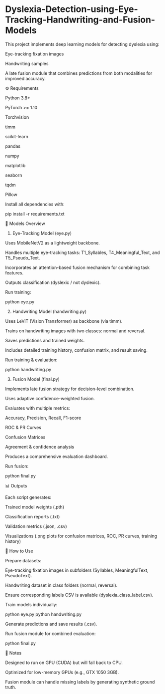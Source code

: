 # Dyslexia-Detection-using-Eye-Tracking-Handwriting-and-Fusion-Models

This project implements deep learning models for detecting dyslexia using:

Eye-tracking fixation images

Handwriting samples

A late fusion module that combines predictions from both modalities for improved accuracy.

⚙️ Requirements

Python 3.8+

PyTorch >= 1.10

Torchvision

timm

scikit-learn

pandas

numpy

matplotlib

seaborn

tqdm

Pillow

Install all dependencies with:

pip install -r requirements.txt

🧩 Models Overview
1. Eye-Tracking Model (eye.py)

Uses MobileNetV2 as a lightweight backbone.

Handles multiple eye-tracking tasks: T1_Syllables, T4_Meaningful_Text, and T5_Pseudo_Text.

Incorporates an attention-based fusion mechanism for combining task features.

Outputs classification (dyslexic / not dyslexic).

Run training:

python eye.py

2. Handwriting Model (handwriting.py)

Uses LeViT (Vision Transformer) as backbone (via timm).

Trains on handwriting images with two classes: normal and reversal.

Saves predictions and trained weights.

Includes detailed training history, confusion matrix, and result saving.

Run training & evaluation:

python handwriting.py

3. Fusion Model (final.py)

Implements late fusion strategy for decision-level combination.

Uses adaptive confidence-weighted fusion.

Evaluates with multiple metrics:

Accuracy, Precision, Recall, F1-score

ROC & PR Curves

Confusion Matrices

Agreement & confidence analysis

Produces a comprehensive evaluation dashboard.

Run fusion:

python final.py

📊 Outputs

Each script generates:

Trained model weights (.pth)

Classification reports (.txt)

Validation metrics (.json, .csv)

Visualizations (.png plots for confusion matrices, ROC, PR curves, training history)

🚀 How to Use

Prepare datasets:

Eye-tracking fixation images in subfolders (Syllables, MeaningfulText, PseudoText).

Handwriting dataset in class folders (normal, reversal).

Ensure corresponding labels CSV is available (dyslexia_class_label.csv).

Train models individually:

python eye.py
python handwriting.py


Generate predictions and save results (.csv).

Run fusion module for combined evaluation:

python final.py

📌 Notes

Designed to run on GPU (CUDA) but will fall back to CPU.

Optimized for low-memory GPUs (e.g., GTX 1050 3GB).

Fusion module can handle missing labels by generating synthetic ground truth.
